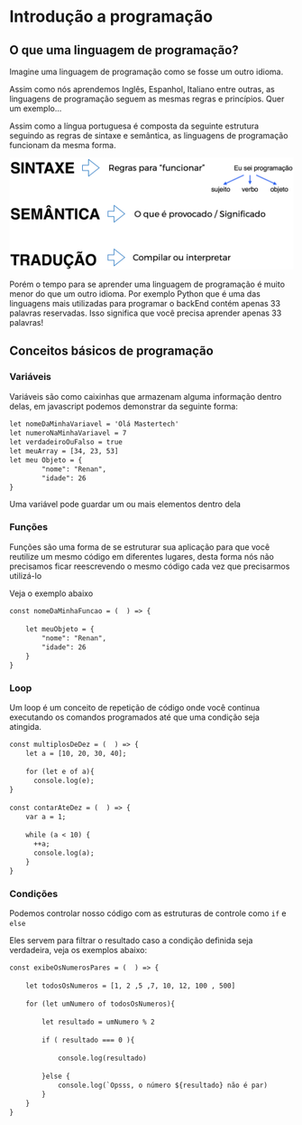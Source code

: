 # Introdução a programação

## O que uma linguagem de programação?

Imagine uma linguagem de programação como se fosse um outro idioma.

Assim como nós aprendemos Inglês, Espanhol, Italiano entre outras,  as linguagens de programação seguem as mesmas regras e princípios. Quer um exemplo...

Assim como a língua portuguesa é composta da seguinte estrutura seguindo as regras de sintaxe e semântica, as linguagens de programação funcionam da mesma forma.

![](/assets/sixtaxe.png)

Porém o tempo para se aprender uma linguagem de programação é muito menor do que um outro idioma. Por exemplo Python que é uma das linguagens mais utilizadas para programar o backEnd contém apenas 33 palavras reservadas. Isso significa que você precisa aprender apenas 33 palavras!

## Conceitos básicos de programação

### Variáveis

Variáveis são como caixinhas que armazenam alguma informação dentro delas, em javascript podemos demonstrar da seguinte forma:

```
let nomeDaMinhaVariavel = 'Olá Mastertech'
let numeroNaMinhaVariavel = 7
let verdadeiroOuFalso = true
let meuArray = [34, 23, 53]
let meu Objeto = {
        "nome": "Renan",
        "idade": 26
}
```

Uma variável pode guardar um ou mais elementos dentro dela

### Funções

Funções são uma forma de se estruturar sua aplicação para que você reutilize um mesmo código em diferentes lugares, desta forma nós não precisamos ficar reescrevendo o mesmo código cada vez que  precisarmos utilizá-lo

Veja o exemplo abaixo

```
const nomeDaMinhaFuncao = (  ) => {

    let meuObjeto = {
        "nome": "Renan",
        "idade": 26
    }
}
```

### Loop

Um loop é um conceito de repetição de código onde você continua executando os comandos programados até que uma condição seja atingida.

```
const multiplosDeDez = (  ) => {
    let a = [10, 20, 30, 40];

    for (let e of a){
      console.log(e);
}

const contarAteDez = (  ) => {
    var a = 1;

    while (a < 10) {
      ++a;
      console.log(a);
    }    
}
```

### Condições

Podemos controlar nosso código com as estruturas de controle como `if` e `else`

Eles servem para filtrar o resultado caso a condição definida seja verdadeira, veja os exemplos abaixo:

    const exibeOsNumerosPares = (  ) => {

        let todosOsNumeros = [1, 2 ,5 ,7, 10, 12, 100 , 500]

        for (let umNumero of todosOsNumeros){

            let resultado = umNumero % 2

            if ( resultado === 0 ){

                console.log(resultado)

            }else {
                console.log(`Opsss, o número ${resultado} não é par)
            }
        }
    }



